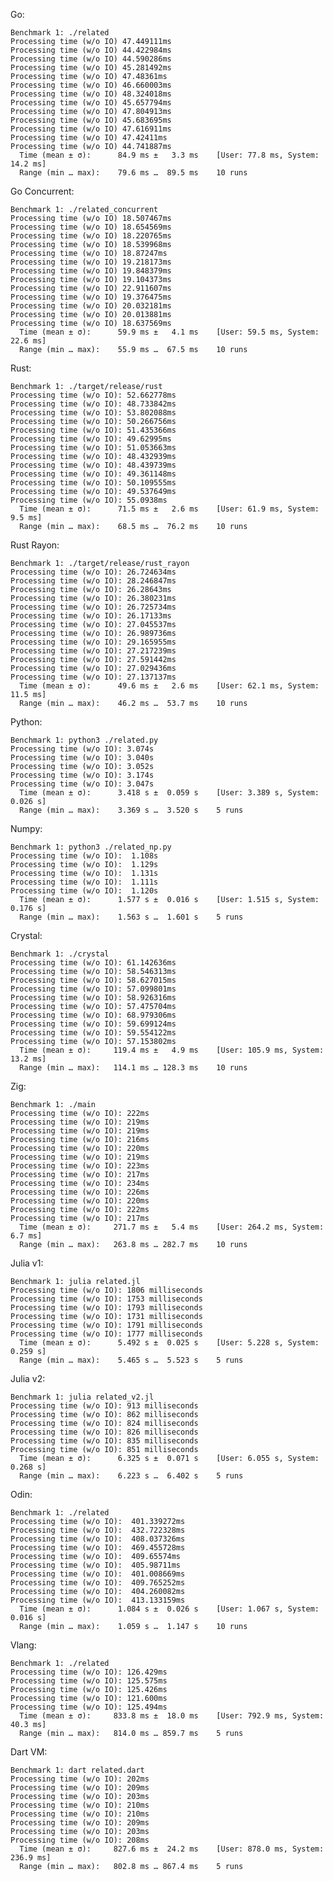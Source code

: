 Go:

	Benchmark 1: ./related
	Processing time (w/o IO) 47.449111ms
	Processing time (w/o IO) 44.422984ms
	Processing time (w/o IO) 44.590286ms
	Processing time (w/o IO) 45.281492ms
	Processing time (w/o IO) 47.48361ms
	Processing time (w/o IO) 46.660003ms
	Processing time (w/o IO) 48.324018ms
	Processing time (w/o IO) 45.657794ms
	Processing time (w/o IO) 47.804913ms
	Processing time (w/o IO) 45.683695ms
	Processing time (w/o IO) 47.616911ms
	Processing time (w/o IO) 47.42411ms
	Processing time (w/o IO) 44.741887ms
	  Time (mean ± σ):      84.9 ms ±   3.3 ms    [User: 77.8 ms, System: 14.2 ms]
	  Range (min … max):    79.6 ms …  89.5 ms    10 runs
	 
Go Concurrent:

	Benchmark 1: ./related_concurrent
	Processing time (w/o IO) 18.507467ms
	Processing time (w/o IO) 18.654569ms
	Processing time (w/o IO) 18.220765ms
	Processing time (w/o IO) 18.539968ms
	Processing time (w/o IO) 18.87247ms
	Processing time (w/o IO) 19.218173ms
	Processing time (w/o IO) 19.848379ms
	Processing time (w/o IO) 19.104373ms
	Processing time (w/o IO) 22.911607ms
	Processing time (w/o IO) 19.376475ms
	Processing time (w/o IO) 20.032181ms
	Processing time (w/o IO) 20.013881ms
	Processing time (w/o IO) 18.637569ms
	  Time (mean ± σ):      59.9 ms ±   4.1 ms    [User: 59.5 ms, System: 22.6 ms]
	  Range (min … max):    55.9 ms …  67.5 ms    10 runs
	 
Rust:

	Benchmark 1: ./target/release/rust
	Processing time (w/o IO): 52.662778ms
	Processing time (w/o IO): 48.733842ms
	Processing time (w/o IO): 53.802088ms
	Processing time (w/o IO): 50.266756ms
	Processing time (w/o IO): 51.435366ms
	Processing time (w/o IO): 49.62995ms
	Processing time (w/o IO): 51.053663ms
	Processing time (w/o IO): 48.432939ms
	Processing time (w/o IO): 48.439739ms
	Processing time (w/o IO): 49.361148ms
	Processing time (w/o IO): 50.109555ms
	Processing time (w/o IO): 49.537649ms
	Processing time (w/o IO): 55.0938ms
	  Time (mean ± σ):      71.5 ms ±   2.6 ms    [User: 61.9 ms, System: 9.5 ms]
	  Range (min … max):    68.5 ms …  76.2 ms    10 runs
	 
Rust Rayon:

	Benchmark 1: ./target/release/rust_rayon
	Processing time (w/o IO): 26.724634ms
	Processing time (w/o IO): 28.246847ms
	Processing time (w/o IO): 26.28643ms
	Processing time (w/o IO): 26.380231ms
	Processing time (w/o IO): 26.725734ms
	Processing time (w/o IO): 26.17133ms
	Processing time (w/o IO): 27.045537ms
	Processing time (w/o IO): 26.989736ms
	Processing time (w/o IO): 29.165955ms
	Processing time (w/o IO): 27.217239ms
	Processing time (w/o IO): 27.591442ms
	Processing time (w/o IO): 27.029436ms
	Processing time (w/o IO): 27.137137ms
	  Time (mean ± σ):      49.6 ms ±   2.6 ms    [User: 62.1 ms, System: 11.5 ms]
	  Range (min … max):    46.2 ms …  53.7 ms    10 runs
	 
Python:

	Benchmark 1: python3 ./related.py
	Processing time (w/o IO): 3.074s
	Processing time (w/o IO): 3.040s
	Processing time (w/o IO): 3.052s
	Processing time (w/o IO): 3.174s
	Processing time (w/o IO): 3.047s
	  Time (mean ± σ):      3.418 s ±  0.059 s    [User: 3.389 s, System: 0.026 s]
	  Range (min … max):    3.369 s …  3.520 s    5 runs
	 
Numpy:

	Benchmark 1: python3 ./related_np.py
	Processing time (w/o IO):  1.108s
	Processing time (w/o IO):  1.129s
	Processing time (w/o IO):  1.131s
	Processing time (w/o IO):  1.111s
	Processing time (w/o IO):  1.120s
	  Time (mean ± σ):      1.577 s ±  0.016 s    [User: 1.515 s, System: 0.176 s]
	  Range (min … max):    1.563 s …  1.601 s    5 runs
	 
Crystal:

	Benchmark 1: ./crystal
	Processing time (w/o IO): 61.142636ms
	Processing time (w/o IO): 58.546313ms
	Processing time (w/o IO): 58.627015ms
	Processing time (w/o IO): 57.099801ms
	Processing time (w/o IO): 58.926316ms
	Processing time (w/o IO): 57.475704ms
	Processing time (w/o IO): 68.979306ms
	Processing time (w/o IO): 59.699124ms
	Processing time (w/o IO): 59.554122ms
	Processing time (w/o IO): 57.153802ms
	  Time (mean ± σ):     119.4 ms ±   4.9 ms    [User: 105.9 ms, System: 13.2 ms]
	  Range (min … max):   114.1 ms … 128.3 ms    10 runs
	 
Zig:

	Benchmark 1: ./main
	Processing time (w/o IO): 222ms
	Processing time (w/o IO): 219ms
	Processing time (w/o IO): 219ms
	Processing time (w/o IO): 216ms
	Processing time (w/o IO): 220ms
	Processing time (w/o IO): 219ms
	Processing time (w/o IO): 223ms
	Processing time (w/o IO): 217ms
	Processing time (w/o IO): 234ms
	Processing time (w/o IO): 226ms
	Processing time (w/o IO): 220ms
	Processing time (w/o IO): 222ms
	Processing time (w/o IO): 217ms
	  Time (mean ± σ):     271.7 ms ±   5.4 ms    [User: 264.2 ms, System: 6.7 ms]
	  Range (min … max):   263.8 ms … 282.7 ms    10 runs
	 
Julia v1:

	Benchmark 1: julia related.jl
	Processing time (w/o IO): 1806 milliseconds
	Processing time (w/o IO): 1753 milliseconds
	Processing time (w/o IO): 1793 milliseconds
	Processing time (w/o IO): 1731 milliseconds
	Processing time (w/o IO): 1791 milliseconds
	Processing time (w/o IO): 1777 milliseconds
	  Time (mean ± σ):      5.492 s ±  0.025 s    [User: 5.228 s, System: 0.259 s]
	  Range (min … max):    5.465 s …  5.523 s    5 runs
	 
Julia v2:

	Benchmark 1: julia related_v2.jl
	Processing time (w/o IO): 913 milliseconds
	Processing time (w/o IO): 862 milliseconds
	Processing time (w/o IO): 824 milliseconds
	Processing time (w/o IO): 826 milliseconds
	Processing time (w/o IO): 835 milliseconds
	Processing time (w/o IO): 851 milliseconds
	  Time (mean ± σ):      6.325 s ±  0.071 s    [User: 6.055 s, System: 0.268 s]
	  Range (min … max):    6.223 s …  6.402 s    5 runs
	 
Odin:

	Benchmark 1: ./related
	Processing time (w/o IO):  401.339272ms
	Processing time (w/o IO):  432.722328ms
	Processing time (w/o IO):  408.037326ms
	Processing time (w/o IO):  469.455728ms
	Processing time (w/o IO):  409.65574ms
	Processing time (w/o IO):  405.98711ms
	Processing time (w/o IO):  401.008669ms
	Processing time (w/o IO):  409.765252ms
	Processing time (w/o IO):  404.260082ms
	Processing time (w/o IO):  413.133159ms
	  Time (mean ± σ):      1.084 s ±  0.026 s    [User: 1.067 s, System: 0.016 s]
	  Range (min … max):    1.059 s …  1.147 s    10 runs
	 
Vlang:

	Benchmark 1: ./related
	Processing time (w/o IO): 126.429ms
	Processing time (w/o IO): 125.575ms
	Processing time (w/o IO): 125.426ms
	Processing time (w/o IO): 121.600ms
	Processing time (w/o IO): 125.494ms
	  Time (mean ± σ):     833.8 ms ±  18.0 ms    [User: 792.9 ms, System: 40.3 ms]
	  Range (min … max):   814.0 ms … 859.7 ms    5 runs
	 
Dart VM:

	Benchmark 1: dart related.dart
	Processing time (w/o IO): 202ms
	Processing time (w/o IO): 209ms
	Processing time (w/o IO): 203ms
	Processing time (w/o IO): 210ms
	Processing time (w/o IO): 210ms
	Processing time (w/o IO): 209ms
	Processing time (w/o IO): 203ms
	Processing time (w/o IO): 208ms
	  Time (mean ± σ):     827.6 ms ±  24.2 ms    [User: 878.0 ms, System: 236.9 ms]
	  Range (min … max):   802.8 ms … 867.4 ms    5 runs
	 
